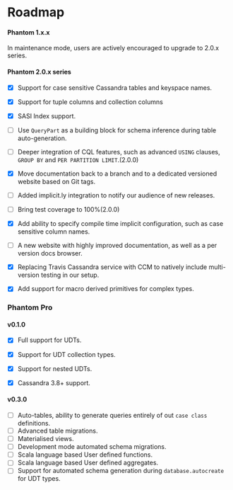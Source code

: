 
Roadmap
========

#### Phantom 1.x.x

In maintenance mode, users are actively encouraged to upgrade to 2.0.x series.

#### Phantom 2.0.x series

- [x] Support for case sensitive Cassandra tables and keyspace names.

- [x] Support for tuple columns and collection columns

- [x] SASI Index support.

- [ ] Use `QueryPart` as a building block for schema inference during table auto-generation.

- [ ] Deeper integration of CQL features, such as advanced `USING` clauses, `GROUP BY` and `PER PARTITION LIMIT`.(2.0.0)

- [x] Move documentation back to a branch and to a dedicated versioned website based on Git tags.

- [ ] Added implicit.ly integration to notify our audience of new releases.

- [ ] Bring test coverage to 100%(2.0.0)

- [x] Add ability to specify compile time implicit configuration, such as case sensitive column names.

- [ ] A new website with highly improved documentation, as well as a per version docs browser.

- [x] Replacing Travis Cassandra service with CCM to natively include multi-version testing in our setup.

- [x] Add support for macro derived primitives for complex types.

### Phantom Pro

#### v0.1.0

- [x] Full support for UDTs.
- [x] Support for UDT collection types.
- [x] Support for nested UDTs.
- [x] Cassandra 3.8+ support.


#### v0.3.0

- [ ] Auto-tables, ability to generate queries entirely of out `case class` definitions.
- [ ] Advanced table migrations.
- [ ] Materialised views.
- [ ] Development mode automated schema migrations.
- [ ] Scala language based User defined functions.
- [ ] Scala language based User defined aggregates.
- [ ] Support for automated schema generation during `database.autocreate` for UDT types.